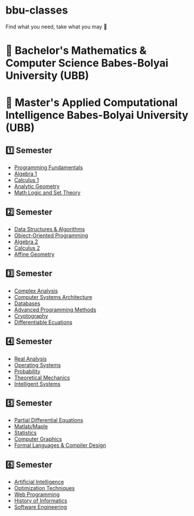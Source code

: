 # bbu-classes
Find what you need, take what you may 🌻

# 📓 Bachelor's Mathematics & Computer Science Babes-Bolyai University (UBB)
# 📖 Master's Applied Computational Intelligence Babes-Bolyai University (UBB)

## 1️⃣ Semester
* [Programming Fundamentals]()
* [Algebra 1]()
* [Calculus 1]()
* [Analytic Geometry]()
* [Math Logic and Set Theory]()

## 2️⃣ Semester
* [Data Structures & Algorithms]()
* [Object-Oriented Programming]()
* [Algebra 2]()
* [Calculus 2]()
* [Affine Geometry]()

## 3️⃣ Semester
* [Complex Analysis]()
* [Computer Systems Architecture]()
* [Databases](https://github.com/irimialarisa22/bbu-classes/tree/main/databases)
* [Advanced Programming Methods]()
* [Cryptography](https://github.com/irimialarisa22/bbu-classes/tree/main/cryptography)
* [Differentiable Ecuations]()

## 4️⃣ Semester
* [Real Analysis]()
* [Operating Systems](https://github.com/irimialarisa22/bbu-classes/tree/main/operating-systems)
* [Probability]()
* [Theoretical Mechanics]()
* [Intelligent Systems](https://github.com/irimialarisa22/bbu-classes/tree/main/colors)

## 5️⃣ Semester
* [Partial Differential Equations]()
* [Matlab/Maple]()
* [Statistics]()
* [Computer Graphics]()
* [Formal Languages & Compiler Design]()

## 6️⃣ Semester
* [Artificial Intelligence]()
* [Optimization Techniques]()
* [Web Programming]()
* [History of Informatics]()
* [Software Engineering]()